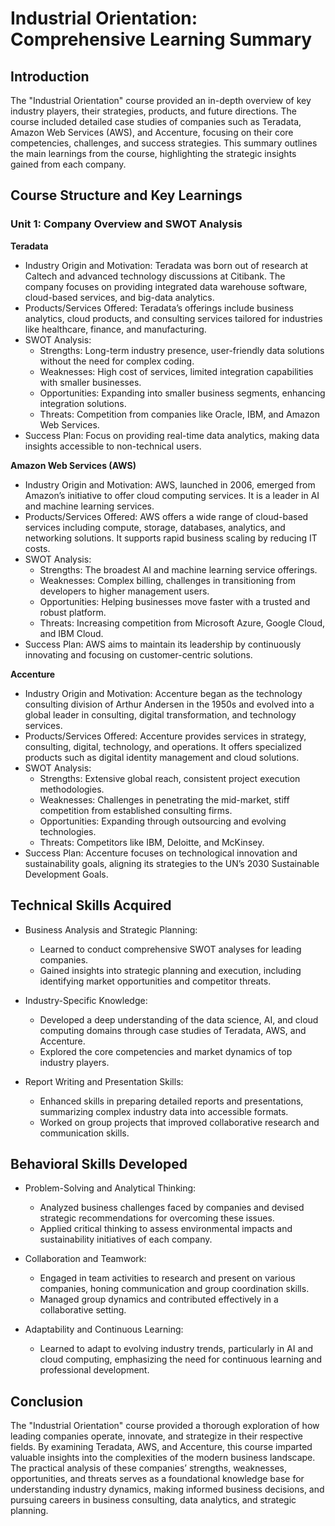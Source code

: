# Industrial Orientation: Comprehensive Learning Summary
## Introduction
The "Industrial Orientation" course provided an in-depth overview of key industry players, their strategies, products, and future directions. The course included detailed case studies of companies such as Teradata, Amazon Web Services (AWS), and Accenture, focusing on their core competencies, challenges, and success strategies. This summary outlines the main learnings from the course, highlighting the strategic insights gained from each company.

## Course Structure and Key Learnings
### Unit 1: Company Overview and SWOT Analysis
**Teradata**
- Industry Origin and Motivation: Teradata was born out of research at Caltech and advanced technology discussions at Citibank. The company focuses on providing integrated data warehouse software, cloud-based services, and big-data analytics.
- Products/Services Offered: Teradata’s offerings include business analytics, cloud products, and consulting services tailored for industries like healthcare, finance, and manufacturing.
- SWOT Analysis:
  - Strengths: Long-term industry presence, user-friendly data solutions without the need for complex coding.
  - Weaknesses: High cost of services, limited integration capabilities with smaller businesses.
  - Opportunities: Expanding into smaller business segments, enhancing integration solutions.
  - Threats: Competition from companies like Oracle, IBM, and Amazon Web Services.
- Success Plan: Focus on providing real-time data analytics, making data insights accessible to non-technical users.

**Amazon Web Services (AWS)**
- Industry Origin and Motivation: AWS, launched in 2006, emerged from Amazon’s initiative to offer cloud computing services. It is a leader in AI and machine learning services.
- Products/Services Offered: AWS offers a wide range of cloud-based services including compute, storage, databases, analytics, and networking solutions. It supports rapid business scaling by reducing IT costs.
- SWOT Analysis:
  - Strengths: The broadest AI and machine learning service offerings.
  - Weaknesses: Complex billing, challenges in transitioning from developers to higher management users.
  - Opportunities: Helping businesses move faster with a trusted and robust platform.
  - Threats: Increasing competition from Microsoft Azure, Google Cloud, and IBM Cloud.
- Success Plan: AWS aims to maintain its leadership by continuously innovating and focusing on customer-centric solutions.

**Accenture**
- Industry Origin and Motivation: Accenture began as the technology consulting division of Arthur Andersen in the 1950s and evolved into a global leader in consulting, digital transformation, and technology services.
- Products/Services Offered: Accenture provides services in strategy, consulting, digital, technology, and operations. It offers specialized products such as digital identity management and cloud solutions.
- SWOT Analysis:
  - Strengths: Extensive global reach, consistent project execution methodologies.
  - Weaknesses: Challenges in penetrating the mid-market, stiff competition from established consulting firms.
  - Opportunities: Expanding through outsourcing and evolving technologies.
  - Threats: Competitors like IBM, Deloitte, and McKinsey.
- Success Plan: Accenture focuses on technological innovation and sustainability goals, aligning its strategies to the UN’s 2030 Sustainable Development Goals.

## Technical Skills Acquired
- Business Analysis and Strategic Planning:
  - Learned to conduct comprehensive SWOT analyses for leading companies.
  - Gained insights into strategic planning and execution, including identifying market opportunities and competitor threats.

- Industry-Specific Knowledge:
  - Developed a deep understanding of the data science, AI, and cloud computing domains through case studies of Teradata, AWS, and Accenture.
  - Explored the core competencies and market dynamics of top industry players.

- Report Writing and Presentation Skills:
  - Enhanced skills in preparing detailed reports and presentations, summarizing complex industry data into accessible formats.
  - Worked on group projects that improved collaborative research and communication skills.

## Behavioral Skills Developed
- Problem-Solving and Analytical Thinking:
  - Analyzed business challenges faced by companies and devised strategic recommendations for overcoming these issues.
  - Applied critical thinking to assess environmental impacts and sustainability initiatives of each company.

- Collaboration and Teamwork:
  - Engaged in team activities to research and present on various companies, honing communication and group coordination skills.
  - Managed group dynamics and contributed effectively in a collaborative setting.

- Adaptability and Continuous Learning:
  - Learned to adapt to evolving industry trends, particularly in AI and cloud computing, emphasizing the need for continuous learning and professional development.

## Conclusion
The "Industrial Orientation" course provided a thorough exploration of how leading companies operate, innovate, and strategize in their respective fields. By examining Teradata, AWS, and Accenture, this course imparted valuable insights into the complexities of the modern business landscape. The practical analysis of these companies’ strengths, weaknesses, opportunities, and threats serves as a foundational knowledge base for understanding industry dynamics, making informed business decisions, and pursuing careers in business consulting, data analytics, and strategic planning.

